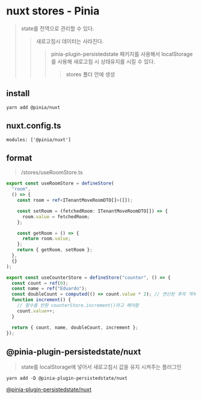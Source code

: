 # nuxt stores - Pinia

> state를 전역으로 관리할 수 있다.
>
> > 새로고침시 데이터는 사라진다.
> >
> > > pinia-plugin-persistedstate 패키지를 사용해서 localStorage를 사용해 새로고침 시 상태유지를 시킬 수 있다.
> > >
> > > > stores 폴더 안에 생성

## install

```
yarn add @pinia/nuxt
```

## nuxt.config.ts

```
modules: ['@pinia/nuxt']
```

## format

> /stores/useRoomStore.ts

```ts
export const useRoomStore = defineStore(
  "room",
  () => {
    const room = ref<ITenantMoveRoomDTO[]>([]);

    const setRoom = (fetchedRoom: ITenantMoveRoomDTO[]) => {
      room.value = fetchedRoom;
    };

    const getRoom = () => {
      return room.value;
    };
    return { getRoom, setRoom };
  },
  {}
);
```

```ts
export const useCounterStore = defineStore("counter", () => {
  const count = ref(0);
  const name = ref("Eduardo");
  const doubleCount = computed(() => count.value * 2); // 연산된 후의 객체를 반환함
  function increment() {
    // 함수를 반환 counterStore.increment()라고 해야함
    count.value++;
  }

  return { count, name, doubleCount, increment };
});
```

## @pinia-plugin-persistedstate/nuxt

> state를 localStorage에 넣어서 새로고침시 값을 유지 시켜주는 플러그인

```
yarn add -D @pinia-plugin-persistedstate/nuxt
```

[@pinia-plugin-persistedstate/nuxt](https://prazdevs.github.io/pinia-plugin-persistedstate/frameworks/nuxt-3.html)
